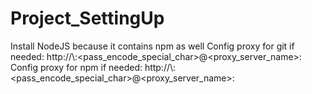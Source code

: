 # Project_SettingUp
Install NodeJS because it contains npm as well
Config proxy for git if needed: http://<domain>\\<username>:<pass_encode_special_char>@<proxy_server_name>:<port>
Config proxy for npm if needed: http://<domain>\\<username>:<pass_encode_special_char>@<proxy_server_name>:<port>
